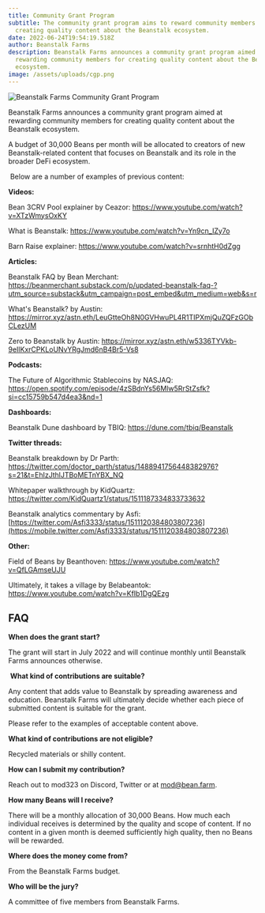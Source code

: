```yaml
---
title: Community Grant Program
subtitle: The community grant program aims to reward community members for
  creating quality content about the Beanstalk ecosystem.
date: 2022-06-24T19:54:19.518Z
author: Beanstalk Farms
description: Beanstalk Farms announces a community grant program aimed at
  rewarding community members for creating quality content about the Beanstalk
  ecosystem.
image: /assets/uploads/cgp.png
---
```

![Beanstalk Farms Community Grant Program](/assets/uploads/cgp.png)

Beanstalk Farms announces a community grant program aimed at rewarding community members for creating quality content about the Beanstalk ecosystem. 

A budget of 30,000 Beans per month will be allocated to creators of new Beanstalk-related content that focuses on Beanstalk and its role in the broader DeFi ecosystem. 

 Below are a number of examples of previous content:

**Videos:**

Bean 3CRV Pool explainer by Ceazor: <https://www.youtube.com/watch?v=XTzWmysOxKY>

What is Beanstalk: <https://www.youtube.com/watch?v=Yn9cn_IZy7o>

Barn Raise explainer: <https://www.youtube.com/watch?v=srnhtH0dZgg>

**Articles:**

Beanstalk FAQ by Bean Merchant: <https://beanmerchant.substack.com/p/updated-beanstalk-faq-?utm_source=substack&utm_campaign=post_embed&utm_medium=web&s=r>

What's Beanstalk? by Austin: <https://mirror.xyz/astn.eth/LeuGtteOh8N0GVHwuPL4R1TIPXmjQuZQFzGObCLezUM>

Zero to Beanstalk by Austin: <https://mirror.xyz/astn.eth/w5336TYVkb-9eIlKxrCPKLoUNvYRgJmd6nB4Br5-Vs8>

**Podcasts:**

The Future of Algorithmic Stablecoins by NASJAQ: <https://open.spotify.com/episode/4zSBdnYs56Mlw5RrStZsfk?si=cc15759b547d4ea3&nd=1>

**Dashboards:**

Beanstalk Dune dashboard by TBIQ: <https://dune.com/tbiq/Beanstalk>

**Twitter threads:**

Beanstalk breakdown by Dr Parth: <https://twitter.com/doctor_parth/status/1488941756448382976?s=21&t=EhIzJthlJTBoMETnYBX_NQ>

Whitepaper walkthrough by KidQuartz: <https://twitter.com/KidQuartz1/status/1511187334833733632>

Beanstalk analytics commentary by Asfi: [https://twitter.com/Asfi3333/status/1511120384803807236](https://mobile.twitter.com/Asfi3333/status/1511120384803807236)

**Other:**

Field of Beans by Beanthoven: <https://www.youtube.com/watch?v=QfLGAmseUJU>

Ultimately, it takes a village by Belabeantok: <https://www.youtube.com/watch?v=KfIb1DgQEzg>

## **FAQ**

**When does the grant start?**

The grant will start in July 2022 and will continue monthly until Beanstalk Farms announces otherwise. 

 **What kind of contributions are suitable?**

Any content that adds value to Beanstalk by spreading awareness and education. Beanstalk Farms will ultimately decide whether each piece of submitted content is suitable for the grant. 

Please refer to the examples of acceptable content above.

**What kind of contributions are not eligible?**

Recycled materials or shilly content.

**How can I submit my contribution?**

Reach out to mod323 on Discord, Twitter or at mod@bean.farm.

**How many Beans will I receive?** 

There will be a monthly allocation of 30,000 Beans. How much each individual receives is determined by the quality and scope of content. If no content in a given month is deemed sufficiently high quality, then no Beans will be rewarded.

**Where does the money come from?**

From the Beanstalk Farms budget.

**Who will be the jury?**

A committee of five members from Beanstalk Farms.